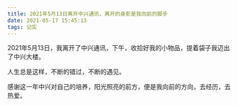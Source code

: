 ```yaml
---
title: 2021年5月13日离开中兴通讯，离开的身影是我向前的脚步
date: 2021-05-17 15:45:13
tags: 记实
---
```


  

2021年5月13日，我离开了中兴通讯，下午，收拾好我的小物品，提着袋子我迈出了中兴大楼。

人生总是这样，不断的错过，不断的遇见。

感谢这一年中兴对自己的培养，阳光照亮的前方，便是我向前的方向，去经历，去热爱。

